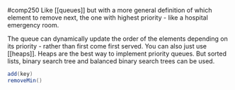 #comp250 
Like [[queues]] but with a more general definition of which element to remove next, the one with highest priority - like a hospital emergency room.

The queue can dynamically update the order of the elements depending on its priority - rather than first come first served. You can also just use [[heaps]]. Heaps are the best way to implement priority queues. But sorted lists, binary search tree and balanced binary search trees can be used.

```java
add(key)
removeMin()
```

